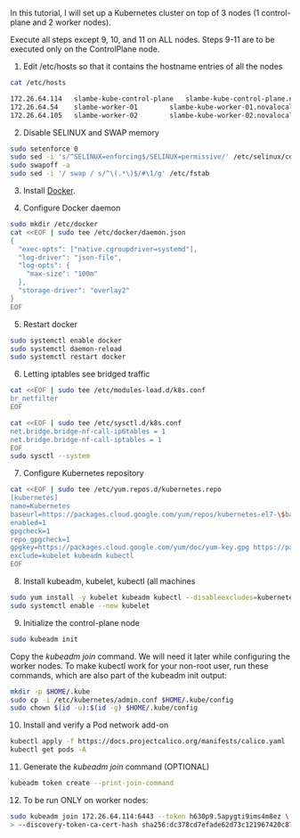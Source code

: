 In this tutorial, I will set up a Kubernetes cluster on top of 3 nodes (1 control-plane and 2 worker nodes).

Execute all steps except 9, 10, and 11 on ALL nodes. Steps 9-11 are to be executed only on the ControlPlane node.

1. Edit /etc/hosts so that it contains the hostname entries of all the nodes
```bash
cat /etc/hosts

172.26.64.114	slambe-kube-control-plane	slambe-kube-control-plane.novalocal	server-node	snode
172.26.64.54	slambe-worker-01		slambe-kube-worker-01.novalocal		worker-node-1	w1
172.26.64.105	slambe-worker-02		slambe-kube-worker-02.novalocal		worker-node-2	w2
```

2. Disable SELINUX and SWAP memory
```bash
sudo setenforce 0
sudo sed -i 's/^SELINUX=enforcing$/SELINUX=permissive/' /etc/selinux/config
sudo swapoff -a
sudo sed -i '/ swap / s/^\(.*\)$/#\1/g' /etc/fstab
```

3. Install [Docker](https://gitlab.com/saurabhlambe/scripts/-/blob/master/install_docker_centos.sh).

4. Configure Docker daemon
```bash
sudo mkdir /etc/docker
cat <<EOF | sudo tee /etc/docker/daemon.json
{
  "exec-opts": ["native.cgroupdriver=systemd"],
  "log-driver": "json-file",
  "log-opts": {
    "max-size": "100m"
  },
  "storage-driver": "overlay2"
}
EOF
```

5. Restart docker
```bash
sudo systemctl enable docker
sudo systemctl daemon-reload
sudo systemctl restart docker
```

6. Letting iptables see bridged traffic
```bash
cat <<EOF | sudo tee /etc/modules-load.d/k8s.conf
br_netfilter
EOF

cat <<EOF | sudo tee /etc/sysctl.d/k8s.conf
net.bridge.bridge-nf-call-ip6tables = 1
net.bridge.bridge-nf-call-iptables = 1
EOF
sudo sysctl --system
```

7. Configure Kubernetes repository
```bash
cat <<EOF | sudo tee /etc/yum.repos.d/kubernetes.repo
[kubernetes]
name=Kubernetes
baseurl=https://packages.cloud.google.com/yum/repos/kubernetes-el7-\$basearch
enabled=1
gpgcheck=1
repo_gpgcheck=1
gpgkey=https://packages.cloud.google.com/yum/doc/yum-key.gpg https://packages.cloud.google.com/yum/doc/rpm-package-key.gpg
exclude=kubelet kubeadm kubectl
EOF
```

8. Install kubeadm, kubelet, kubectl (all machines
```bash
sudo yum install -y kubelet kubeadm kubectl --disableexcludes=kubernetes
sudo systemctl enable --now kubelet
```

9. Initialize the control-plane node
```bash
sudo kubeadm init
```
Copy the _kubeadm join_ command. We will need it later while configuring the worker nodes.
To make kubectl work for your non-root user, run these commands, which are also part of the kubeadm init output:
```bash
mkdir -p $HOME/.kube
sudo cp -i /etc/kubernetes/admin.conf $HOME/.kube/config
sudo chown $(id -u):$(id -g) $HOME/.kube/config
```

10. Install and verify a Pod network add-on
```bash
kubectl apply -f https://docs.projectcalico.org/manifests/calico.yaml
kubectl get pods -A
```

11. Generate the _kubeadm join_ command (OPTIONAL)
```bash
kubeadm token create --print-join-command
```

12. To be run ONLY on worker nodes:
```bash
sudo kubeadm join 172.26.64.114:6443 --token h630p9.5apygti9ims4m8ez \
> --discovery-token-ca-cert-hash sha256:dc378cd7efade62d73c121967420c87c8da705899ad4b02b773cdb50f6ddb724
```
